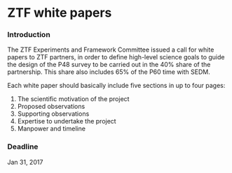 # ZTF white papers

### Introduction

The ZTF Experiments and Framework Committee issued a call for white papers to
ZTF partners, in order to define high-level science goals to guide the design
of the P48 survey to be carried out in the 40% share of the partnership. This
share also includes 65% of the P60 time with SEDM.

Each white paper should basically include five sections in up to four pages:
 1. The scientific motivation of the project
 2. Proposed observations
 3. Supporting observations
 4. Expertise to undertake the project
 5. Manpower and timeline

### Deadline
Jan 31, 2017
